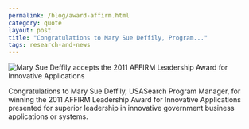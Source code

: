 ```yaml
---
permalink: /blog/award-affirm.html
category: quote
layout: post
title: "Congratulations to Mary Sue Deffily, Program..."
tags: research-and-news
---
```


![Mary Sue Deffily accepts the 2011 AFFIRM Leadership Award for Innovative Applications](http://f22818b4dfc10241d8a3-f1564c64756a8cfee25b6b19953b1d23.r31.cf2.rackcdn.com/tumblr_lmjaf8ug2X1qk616po1_1280.jpg)

Congratulations to Mary Sue Deffily, USASearch Program Manager, for winning the 2011 AFFIRM Leadership Award for Innovative Applications presented for superior leadership in innovative government business applications or systems.

